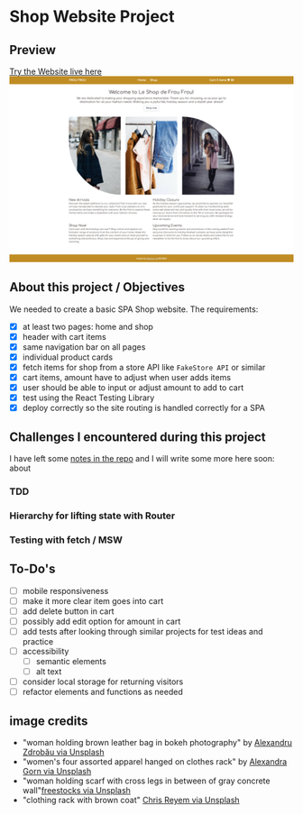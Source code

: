 # Shop Website Project

## Preview

[Try the Website live here](https://shopping-cart-manonlef.vercel.app)
![Preview of my Shopping Cart Project](./notes/preview.png)

## About this project / Objectives

We needed to create a basic SPA Shop website. 
The requirements:
- [x] at least two pages: home and shop
- [x] header with cart items
- [x] same navigation bar on all pages
- [x] individual product cards
- [x] fetch items for shop from a store API like `FakeStore API` or similar
- [x] cart items, amount have to adjust when user adds items
- [x] user should be able to input or adjust amount to add to cart
- [x] test using the React Testing Library
- [x] deploy correctly so the site routing is handled correctly for a SPA

## Challenges I encountered during this project

I have left some [notes in the repo](./notes/notes.md) and I will write some more here soon: about

### TDD

### Hierarchy for lifting state with Router

### Testing with fetch / MSW

## To-Do's

- [ ] mobile responsiveness
- [ ] make it more clear item goes into cart
- [ ] add delete button in cart
- [ ] possibly add edit option for amount in cart
- [ ] add tests after looking through similar projects for test ideas and practice
- [ ] accessibility
  - [ ] semantic elements
  - [ ] alt text
- [ ] consider local storage for returning visitors
- [ ] refactor elements and functions as needed

## image credits

- "woman holding brown leather bag in bokeh photography" by [Alexandru Zdrobău via Unsplash](https://unsplash.com/photos/woman-holding-brown-leather-bag-in-bokeh-photography-juESZxMhtXk)
- "women's four assorted apparel hanged on clothes rack" by [Alexandra Gorn via Unsplash](https://unsplash.com/photos/womens-four-assorted-apparel-hanged-on-clothes-rack-WF0LSThlRmw)
- "woman holding scarf with cross legs in between of gray concrete wall"[freestocks via Unsplash](https://unsplash.com/photos/woman-holding-scarf-with-cross-legs-in-between-of-gray-concrete-wall-8hAsLeE6Fbo)
- "clothing rack with brown coat" [Chris Reyem via Unsplash](https://unsplash.com/photos/brown-coat-hanged-on-white-plastic-hanger-oJoeGnj8OMM)